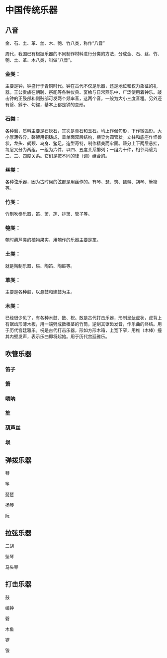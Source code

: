 # 中国传统乐器

## 八音

金、石、土、革、丝、木、匏、竹八类，称作“八音”

周代，我国已有根据乐器的不同制作材料进行分类的方法，分成金、石、丝、竹、匏、土、革、木八类，叫做“八音”。

### 金类：

主要是钟，钟盛行于青铜时代。钟在古代不仅是乐器，还是地位和权力象征的礼器。王公贵族在朝聘、祭祀等各种仪典、宴飨与日常燕乐中，广泛使用着钟乐。敲击钟的正鼓部和侧鼓部可发两个频率音，这两个音，一般为大小三度音程。另外还有磬、錞于、勾鑃，基本上都是钟的变形。 

### 石类：

各种磬，质料主要是石灰石，其次是青石和玉石。均上作倨句形，下作微弧形。大小厚薄各异。磬架用铜铸成，呈单面双层结构，横梁为圆管状。立柱和底座作怪兽状，龙头、鹤颈、鸟身、鳖足。造型奇特，制作精美而牢固。磬分上下两层悬挂，每层又分为两组，一组为六件，以四、五度关系排列；一组为十件，相邻两磬为二、三、四度关系。它们是按不同的律（调）组合的。

### 丝类：

各种弦乐器，因为古时候的弦都是用丝作的。有琴、瑟、筑、琵琶、胡琴、箜篌等。

### 竹类：

竹制吹奏乐器，笛、箫、箎、排箫、管子等。

### 匏类：

匏时葫芦类的植物果实，用匏作的乐器主要是笙。

### 土类：

就是陶制乐器，埙、陶笛、陶鼓等。

### 革类：

主要是各种鼓，以悬鼓和建鼓为主。

### 木类：

已经很少见了，有各种木鼓、敔、柷。敔是古代打击乐器，形制呈[伏虎](https://baike.baidu.com/item/伏虎)状，虎背上有锯齿形薄木板，用一端劈成数根茎的竹筒，逆刮其锯齿发音，作乐曲的终结。用于历代宫廷雅乐。柷是古代打击乐器，形如方形木箱，上宽下窄，用椎（木棒）撞其内壁发声，表示乐曲即将起始。用于历代宫廷雅乐。



## 吹管乐器

### 笛子

### 箫

### 唢呐

### 笙

### 葫芦丝

### 埙

## 弹拨乐器

琴

筝

琵琶

扬琴

阮

## 拉弦乐器

二胡

坠琴

马头琴



## 打击乐器

鼓

编钟

磬

木鱼

锣

钹

